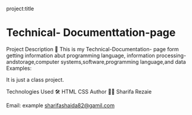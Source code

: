 project:title
# Technical- Documenttation-page
Project Description 📝
This is my Technical-Documentation- page form getting information abut programming language,
information processing-andstorage,computer systems,software,programming language,and data
Examples:

It is just a class project.

Technologies Used 🛠️
HTML
CSS
Author 👩‍💻
Sharifa Rezaie

Email: example sharifashaida82@gamil.com
